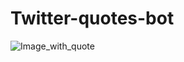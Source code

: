 # Twitter-quotes-bot
 ![Image_with_quote](https://github.com/rajakrishna/Twitter-quotes-bot/tree/master/images/quote.png)
